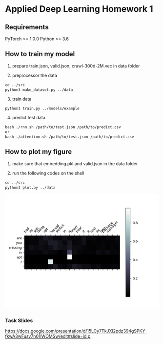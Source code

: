 # Applied Deep Learning Homework 1

## Requirements
PyTorch >= 1.0.0
Python >= 3.6
## How to train my model

1. prepare train.json, valid.json, crawl-300d-2M.vec in data folder

2. preprocessor the data

```
cd ../src
python3 make_dataset.py ../data

```

3. train data
```
python3 train.py ../models/example

```

4. predict test data
```
bash ./rnn.sh /path/to/test.json /path/to/predict.csv
or 
bash ./attention.sh /path/to/test.json /path/to/predict.csv
```

## How to plot my figure
1. make sure that embedding.pkl and valid.json in the data folder

2. run the following codes on the shell
```
cd ../src
python3 plot.py ../data

```
![](https://github.com/leo3308/Applied-Deep-Learning/blob/master/rnn_with_attention/img/atten_visualize.png)

### Task Slides

https://docs.google.com/presentation/d/15LCy7TkJXl2pdz394gSPKY-fkwA3wFusv7h01lWOMSw/edit#slide=id.p

